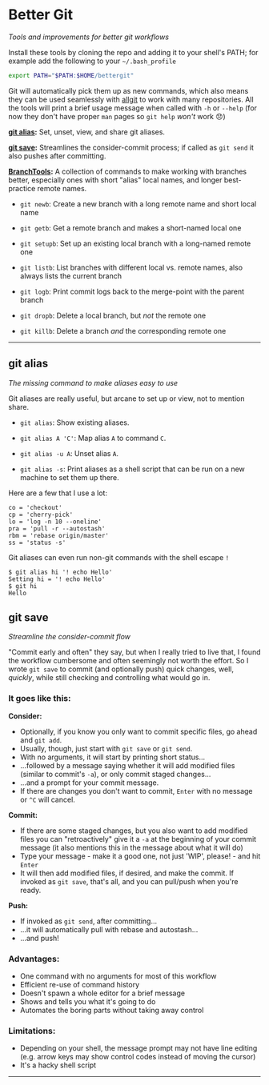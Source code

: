 Better Git
==========
_Tools and improvements for better git workflows_

Install these tools by cloning the repo and adding it to your shell's PATH; for example add the following to your `~/.bash_profile`
```bash
export PATH="$PATH:$HOME/bettergit"
```

Git will automatically pick them up as new commands, which also means they can be used seamlessly with [allgit] to work with many repositories.  All the tools will print a brief usage message when called with `-h` or `--help` (for now they don't have proper `man` pages so `git help` _won't_ work 😞)

[allgit]: https://github.com/inventhouse/allgit

**[git alias](#git-alias):** Set, unset, view, and share git aliases.

**[git save](#git-save):** Streamlines the consider-commit process; if called as `git send` it also pushes after committing.

**[BranchTools](BranchTools.md):** A collection of commands to make working with branches better, especially ones with short "alias" local names, and longer best-practice remote names.
- `git newb`: Create a new branch with a long remote name and short local name
- `git getb`: Get a remote branch and makes a short-named local one
- `git setupb`: Set up an existing local branch with a long-named remote one

- `git listb`: List branches with different local vs. remote names, also always lists the current branch
- `git logb`: Print commit logs back to the merge-point with the parent branch

- `git dropb`: Delete a local branch, but _not_ the remote one
- `git killb`: Delete a branch _and_ the corresponding remote one

---

git alias
---------
_The missing command to make aliases easy to use_

Git aliases are really useful, but arcane to set up or view, not to mention share.

- `git alias`: Show existing aliases.

- `git alias A 'C'`: Map alias `A` to command `C`.

- `git alias -u A`: Unset alias `A`.

- `git alias -s`: Print aliases as a shell script that can be run on a new machine to set them up there.

Here are a few that I use a lot:
```
co = 'checkout'
cp = 'cherry-pick'
lo = 'log -n 10 --oneline'
pra = 'pull -r --autostash'
rbm = 'rebase origin/master'
ss = 'status -s'
```

Git aliases can even run non-git commands with the shell escape `!`
```
$ git alias hi '! echo Hello'
Setting hi = '! echo Hello'
$ git hi
Hello
```


git save
--------
_Streamline the consider-commit flow_

"Commit early and often" they say, but when I really tried to live that, I found the workflow cumbersome and often seemingly not worth the effort.  So I wrote `git save` to commit (and optionally push) quick changes, well, _quickly_, while still checking and controlling what would go in.

### It goes like this:
__Consider:__
- Optionally, if you know you only want to commit specific files, go ahead and `git add`.
- Usually, though, just start with `git save` or `git send`.
- With no arguments, it will start by printing short status...
- ...followed by a message saying whether it will add modified files (similar to commit's `-a`), or only commit staged changes...
- ...and a prompt for your commit message.
- If there are changes you don't want to commit, `Enter` with no message or `^C` will cancel.

__Commit:__
- If there are some staged changes, but you also want to add modified files you can "retroactively" give it a `-a` at the beginning of your commit message (it also mentions this in the message about what it will do)
- Type your message - make it a good one, not just 'WIP', please! - and hit `Enter`
- It will then add modified files, if desired, and make the commit.  If invoked as `git save`, that's all, and you can pull/push when you're ready.

__Push:__
- If invoked as `git send`, after committing...
- ...it will automatically pull with rebase and autostash...
- ...and push!


### Advantages:
- One command with no arguments for most of this workflow
- Efficient re-use of command history
- Doesn't spawn a whole editor for a brief message
- Shows and tells you what it's going to do
- Automates the boring parts without taking away control

### Limitations:
- Depending on your shell, the message prompt may not have line editing (e.g. arrow keys may show control codes instead of moving the cursor)
- It's a hacky shell script

---
